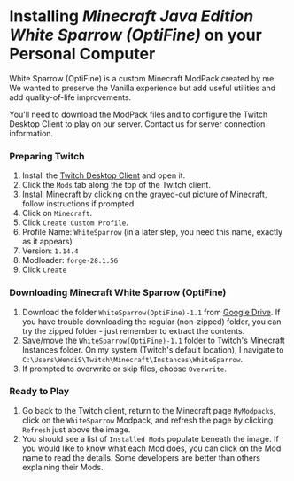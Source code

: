 # Installing *Minecraft Java Edition White Sparrow (OptiFine)* on your Personal Computer

White Sparrow (OptiFine) is a custom Minecraft ModPack created by me. We wanted to preserve the Vanilla experience but add useful utilities and add quality-of-life improvements. 

You'll need to download the ModPack files and to configure the Twitch Desktop Client to play on our server. Contact us for server connection information.

### Preparing Twitch
1. Install the [Twitch Desktop Client](https://www.twitch.tv/download) and open it.
2. Click the `Mods` tab along the top of the Twitch client.
3. Install Minecraft by clicking on the grayed-out picture of Minecraft, follow instructions if prompted.
4. Click on `Minecraft`.
5. Click `Create Custom Profile`.
  1. Profile Name: `WhiteSparrow` (in a later step, you need this name, exactly as it appears)
  2. Version: `1.14.4`
  3. Modloader: `forge-28.1.56`
  4. Click `Create`


### Downloading Minecraft White Sparrow (OptiFine)

1. Download the folder `WhiteSparrow(OptiFine)-1.1` from [Google Drive](https://drive.google.com/drive/folders/1rWorM8NL5D1MsGTfbzOpK-9HPl9ESGsP?usp=sharing). If you have trouble downloading the regular (non-zipped) folder, you can try the zipped folder - just remember to extract the contents.
2. Save/move the `WhiteSparrow(OptiFine)-1.1` folder to Twitch's Minecraft Instances folder. On my system (Twitch's default location), I navigate to `C:\Users\WendiS\Twitch\Minecraft\Instances\WhiteSparrow`.
3. If prompted to overwrite or skip files, choose `Overwrite`.


### Ready to Play
1. Go back to the Twitch client, return to the Minecraft page `MyModpacks`, click on the `WhiteSparrow` Modpack, and refresh the page by clicking `Refresh` just above the image. 
2. You should see a list of `Installed Mods` populate beneath the image. If you would like to know what each Mod does, you can click on the Mod name to read the details. Some developers are better than others explaining their Mods.

